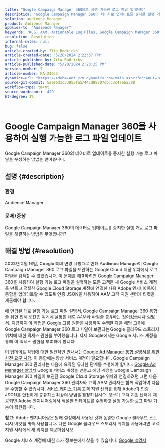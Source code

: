 ```yaml
---
title: "Google Campaign Manager 360으로 실행 가능한 로그 파일 업데이트"
description: "Google Campaign Manager 360의 데이터로 업데이트를 중지한 실행 가능 로그 파일을 수정하는 방법을 알아봅니다."
solution: Audience Manager
product: Audience Manager
applies-to: "Audience Manager"
keywords: "KCS, AAM, Actionable Log Files, Google Campaign Manager 360"
resolution: Resolution
internal-notes: null
bug: false
article-created-by: Zita Rodricks
article-created-date: "5/20/2024 2:22:57 PM"
article-published-by: Zita Rodricks
article-published-date: "5/20/2024 2:23:25 PM"
version-number: 7
article-number: KA-21633
dynamics-url: "https://adobe-ent.crm.dynamics.com/main.aspx?forceUCI=1&pagetype=entityrecord&etn=knowledgearticle&id=ec5bf16f-b416-ef11-9f8a-6045bd026dc7"
source-git-commit: 52e6ed1c53955fa5744cd88707dbdc3c47eba388
workflow-type: tm+mt
source-wordcount: '429'
ht-degree: 1%

---
```


# Google Campaign Manager 360을 사용하여 실행 가능한 로그 파일 업데이트


Google Campaign Manager 360의 데이터로 업데이트를 중지한 실행 가능 로그 파일을 수정하는 방법을 알아봅니다.

## 설명 {#description}


### <b>환경</b>

Audience Manager



### <b>문제/증상</b>

Google Campaign Manager 360의 데이터로 업데이트를 중지한 실행 가능 로그 파일을 해결하는 방법은 무엇입니까?


## 해결 방법 {#resolution}


2023년 2월 16일, Google 측의 변경 사항으로 인해 Audience Manager이 Google Campaign Manager 360 로그 파일을 보관하는 Google Cloud 저장 위치에서 로그 파일을 검색할 수 없었습니다. 이 문제를 해결하려면 Google Campaign Manager 360을 사용하여 실행 가능 로그 파일을 실행하는 모든 고객은 새 Google 서비스 계정을 만들고 적절한 Google Cloud Storage 계정에 연결한 다음 Adobe 엔지니어링이 통합을 업데이트할 수 있도록 인증 JSON을 사용하여 AAM 고객 지원 센터에 티켓을 제출해야 합니다.

에 언급된 대로 [실행 가능 로그 파일 설명서](https://experienceleague.adobe.com/docs/audience-manager/user-guide/implementation-integration-guides/media-data-integration/actionable-log-files.html?lang=en), Google Campaign Manager 360 통합을 위한 전제 조건은 여기에 설명된 대로 AAM과 파일을 공유하는 것이었습니다 [설명서](https://experienceleague.adobe.com/docs/audience-manager/user-guide/reporting/audience-optimization-reports/audience-optimization-advertisers/import-dcm.html?lang=en). 지금까지 이 작업은 Google 그룹 권한을 사용하여 수행한 다음 해당 그룹에 Google Campaign Manager 360 로그 파일이 보관되는 Google 클라우드 스토리지 위치에 대한 액세스 권한을 부여했습니다. 이제 Google에서는 Google 서비스 계정을 통해 이 액세스 권한을 부여해야 합니다.

이 업데이트 작업에 대한 일반적인 안내서는 [Google Ad Manager 통합 설명서를 위한 사전 요구 사항](https://experienceleague.adobe.com/docs/audience-manager/user-guide/reporting/audience-optimization-reports/audience-optimization-publishers/import-dfp.html?lang=en). 이 통합에는 항상 서비스 계정이 필요합니다. Google Campaign Manager 360 관리자는 다음에 요약된 유사한 단계를 수행해야 합니다. [Google Ad Manager 설명서](https://experienceleague.adobe.com/docs/audience-manager/user-guide/reporting/audience-optimization-reports/audience-optimization-publishers/import-dfp.html?lang=en) Google 서비스 계정을 만들고 해당 계정을 Google Campaign Manager 360 파일이 보관된 Google Cloud Storage 위치와 연결하려면 그런 다음 Google Campaign Manager 360 관리자와 고객 AAM 관리자는 함께 작업하여 다음을 수행할 수 있습니다. [서비스 케이스 기록](https://experienceleague.adobe.com/docs/customer-one/using/home.html) 고객 지원 센터를 통해 Adobe과 인증 JSON을 안전하게 공유하는 최상의 방법을 결정하십시오. 정보가 고객 지원 센터에 제공되면 Adobe 엔지니어링에서 적절한 업데이트를 수행하고 실행 가능한 로그 파일 기능이 복원됩니다.

<b>참고</b>: Adobe 엔지니어링은 원래 설정에서 사용된 것과 동일한 Google 클라우드 스토리지 버킷을 계속 사용합니다. 다른 Google 클라우드 스토리지 위치를 사용하려면 고객 지원 사례에서 새 위치를 제공하십시오.

Google 서비스 계정에 대한 추가 정보는에서 찾을 수 있습니다. [Google 설명서](https://cloud.google.com/iam/docs/service-accounts-create#creating_a_service_account).
